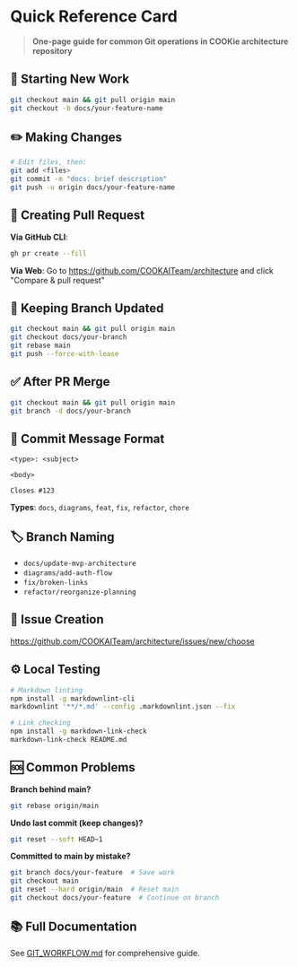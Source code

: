 # Quick Reference Card

> **One-page guide for common Git operations in COOKie architecture repository**

## 🚀 Starting New Work

```bash
git checkout main && git pull origin main
git checkout -b docs/your-feature-name
```

## ✏️ Making Changes

```bash
# Edit files, then:
git add <files>
git commit -m "docs: brief description"
git push -u origin docs/your-feature-name
```

## 🔄 Creating Pull Request

**Via GitHub CLI**:
```bash
gh pr create --fill
```

**Via Web**: Go to https://github.com/COOKAITeam/architecture and click "Compare & pull request"

## 🔀 Keeping Branch Updated

```bash
git checkout main && git pull origin main
git checkout docs/your-branch
git rebase main
git push --force-with-lease
```

## ✅ After PR Merge

```bash
git checkout main && git pull origin main
git branch -d docs/your-branch
```

## 📝 Commit Message Format

```
<type>: <subject>

<body>

Closes #123
```

**Types**: `docs`, `diagrams`, `feat`, `fix`, `refactor`, `chore`

## 🏷️ Branch Naming

- `docs/update-mvp-architecture`
- `diagrams/add-auth-flow`
- `fix/broken-links`
- `refactor/reorganize-planning`

## 🎫 Issue Creation

https://github.com/COOKAITeam/architecture/issues/new/choose

## ⚙️ Local Testing

```bash
# Markdown linting
npm install -g markdownlint-cli
markdownlint '**/*.md' --config .markdownlint.json --fix

# Link checking
npm install -g markdown-link-check
markdown-link-check README.md
```

## 🆘 Common Problems

**Branch behind main?**
```bash
git rebase origin/main
```

**Undo last commit (keep changes)?**
```bash
git reset --soft HEAD~1
```

**Committed to main by mistake?**
```bash
git branch docs/your-feature  # Save work
git checkout main
git reset --hard origin/main  # Reset main
git checkout docs/your-feature  # Continue on branch
```

## 📚 Full Documentation

See [GIT_WORKFLOW.md](../docs/guides/GIT_WORKFLOW.md) for comprehensive guide.
